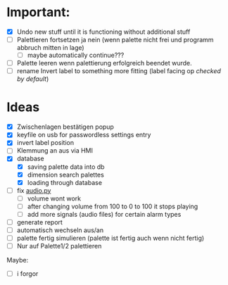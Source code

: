 # Important:

- [x] Undo new stuff until it is functioning without additional stuff
- [ ] Palettieren fortsetzen ja nein (wenn palette nicht frei und programm abbruch mitten in lage)
  - [ ] maybe automatically continue???
- [ ] Palette leeren wenn palettierung erfolgreich beendet wurde.
- [ ] rename Invert label to something more fitting (label facing op _checked by default_)

# Ideas

- [x] Zwischenlagen bestätigen popup
- [x] keyfile on usb for passwordless settings entry
- [x] invert label position
- [ ] Klemmung an aus via HMI
- [x] database
  - [x] saving palette data into db
  - [x] dimension search palettes
  - [x] loading through database
- [ ] fix [audio.py](./utils/audio/audio.py)
  - [ ] volume wont work
  - [ ] after changing volume from 100 to 0 to 100 it stops playing
  - [ ] add more signals (audio files) for certain alarm types
- [ ] generate report
- [ ] automatisch wechseln aus/an
- [ ] palette fertig simulieren (palette ist fertig auch wenn nicht fertig)
- [ ] Nur auf Palette1/2 palettieren

Maybe:

- [ ] i forgor
